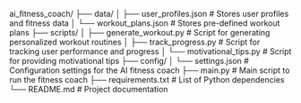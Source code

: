 ai_fitness_coach/
├── data/
│   ├── user_profiles.json            # Stores user profiles and fitness data
│   └── workout_plans.json            # Stores pre-defined workout plans
├── scripts/
│   ├── generate_workout.py           # Script for generating personalized workout routines
│   ├── track_progress.py             # Script for tracking user performance and progress
│   └── motivational_tips.py          # Script for providing motivational tips
├── config/
│   └── settings.json                 # Configuration settings for the AI fitness coach
├── main.py                           # Main script to run the fitness coach
├── requirements.txt                  # List of Python dependencies
└── README.md                         # Project documentation
